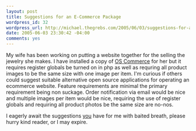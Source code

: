 ```yaml
--- 
layout: post
title: Suggestions for an E-Commerce Package
wordpress_id: 32
wordpress_url: http://michael.thegrebs.com/2005/06/03/suggestions-for-an-e-commerce-package/
date: 2005-06-03 23:30:42 -04:00
comments: yes
---
```

My wife has been working on putting a website together for the selling the jewelry she makes.  I have installed a copy of <a href="http://oscommerce.org/">OS Commerce</a> for her but it requires register globals be turned on in php as well as requring all product images to be the same size with one image per item.  I'm curious if others could suggest suitable alternative open source applications for operating an ecommerce website.  Feature requirements are minimal the primary requirement being non suckage.  Order notification via email would be nice and multiple images per item would be nice, requiring the use of register globals and requiring all product photos be the same size are no-nos.

I eagerly await the suggestions <a href="http://zork.net/~spork/you.jpg">you</a> have for me with baited breath, please hurry kind reader, or I may expire.
